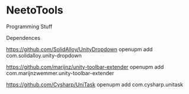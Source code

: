 # NeetoTools
Programming Stuff

Dependences


https://github.com/SolidAlloy/UnityDropdown
openupm add com.solidalloy.unity-dropdown

https://github.com/marijnz/unity-toolbar-extender
openupm add com.marijnzwemmer.unity-toolbar-extender

https://github.com/Cysharp/UniTask
openupm add com.cysharp.unitask

